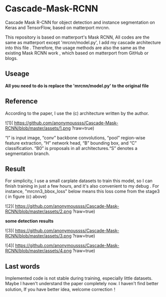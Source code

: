 # Cascade-Mask-RCNN
Cascade Mask R-CNN for object detection and instance segmentation on Keras and TensorFlow, based on matterport mrcnn.

This repository is based on matterport's Mask RCNN,  All codes are the same as matterport except 'mrcnn/model.py',  I add my cascade architecture  into this file . Therefore,  the usage methods are also the same as the existing Mask RCNN work , which based on matterport from GitHub or  blogs.   

## Useage

**All you need to do is replace the 'mrcnn/model.py'  to the original file** 

## Reference

According to the paper, I use the (c) architecture written by the author.

![1]( https://github.com/anonymoussss/Cascade-Mask-RCNN/blob/master/assets/1.png ?raw=true)

“I” is input image, “conv” backbone convolutions, “pool” region-wise feature extraction, “H”
network head, “B” bounding box, and “C” classification. “B0” is proposals in all architectures.“S” denotes a segmentation branch.

## Result

For simplicity, I use a small carplate datasets to train this model, so I can finish training in just a few hours, and it's also convenient to my debug . For instance,  "mrcnn3_bbox_loss" below means this loss come from the stage3 ( in figure (c) above)

![2]( https://github.com/anonymoussss/Cascade-Mask-RCNN/blob/master/assets/2.png ?raw=true)

**some detection results** 

![3]( https://github.com/anonymoussss/Cascade-Mask-RCNN/blob/master/assets/3.png ?raw=true)

![4]( https://github.com/anonymoussss/Cascade-Mask-RCNN/blob/master/assets/4.png ?raw=true)

## Last words

Implemented code is not stable during training, especially little datasets.  Maybe I haven't understand the paper  completely  now.  I haven't find better solution, If you have better idea, welcome correction！

